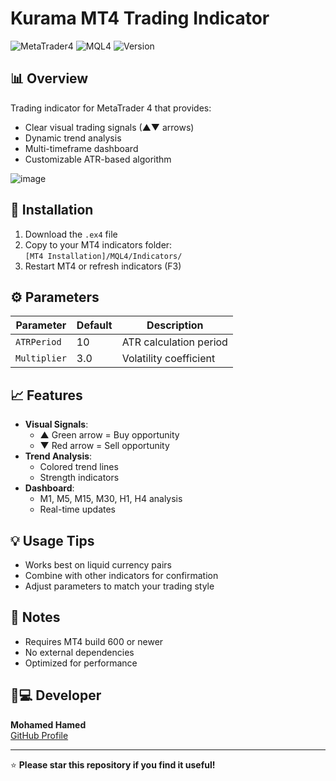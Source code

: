 # Kurama MT4 Trading Indicator

![MetaTrader4](https://img.shields.io/badge/Platform-MetaTrader_4-0055AA) 
![MQL4](https://img.shields.io/badge/Language-MQL4-00AA00) 
![Version](https://img.shields.io/badge/Version-1.0-blue)

## 📊 Overview
Trading indicator for MetaTrader 4 that provides:
- Clear visual trading signals (▲▼ arrows)
- Dynamic trend analysis
- Multi-timeframe dashboard
- Customizable ATR-based algorithm

![image](https://github.com/user-attachments/assets/8486f463-b189-40ea-93a9-32a1a6d1df41)

## 🚀 Installation
1. Download the `.ex4` file
2. Copy to your MT4 indicators folder:  
   `[MT4 Installation]/MQL4/Indicators/`
3. Restart MT4 or refresh indicators (F3)

## ⚙ Parameters
| Parameter | Default | Description |
|-----------|---------|-------------|
| `ATRPeriod` | 10 | ATR calculation period |
| `Multiplier` | 3.0 | Volatility coefficient |

## 📈 Features
- **Visual Signals**:
  - ▲ Green arrow = Buy opportunity
  - ▼ Red arrow = Sell opportunity
- **Trend Analysis**:
  - Colored trend lines
  - Strength indicators
- **Dashboard**:
  - M1, M5, M15, M30, H1, H4 analysis
  - Real-time updates

## 💡 Usage Tips
- Works best on liquid currency pairs
- Combine with other indicators for confirmation
- Adjust parameters to match your trading style

## 📝 Notes
- Requires MT4 build 600 or newer
- No external dependencies
- Optimized for performance

## 👨💻 Developer
**Mohamed Hamed**  
[GitHub Profile](https://github.com/Kurama-90)

---

⭐ **Please star this repository if you find it useful!**

